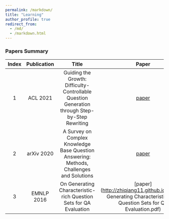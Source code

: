 ```yaml
---
permalink: /markdown/
title: "Learning"
author_profile: true
redirect_from: 
  - /md/
  - /markdown.html
---
```



### Papers Summary

| Index | Publication   | Title                                                                                         | Paper | PPT  |Summary|
| :------:| :------:        | :------------------------------------------------------------:                                  | :------:|:------:|:------: |     
| 1     | ACL 2021      | Guiding the Growth: Difficulty-Controllable Question Generation through Step-by-Step Rewriting| [paper](http://zhiqiang11.github.io/files/guiding_paper.pdf)|  [ppt](http://zhiqiang11.github.io/files/guiding_ppt.pdf)| [summary](http://zhiqiang11.github.io/files/guiding_summary.pdf)|
| 2     | arXiv 2020      |A Survey on Complex Knowledge Base Question Answering: Methods, Challenges and Solutions| [paper](http://zhiqiang11.github.io/files/Complex_KBQA_survey.pdf)|  [ppt](http://zhiqiang11.github.io/files/Complex_KBQA_Survey_ppt.pdf)| [summary](http://zhiqiang11.github.io/files/complex_survey_summery.pdf)|
| 3     | EMNLP 2016      |On Generating Characteristic-rich Question Sets for QA Evaluation| [paper](http://zhiqiang11.github.io/files/On Generating Characteristic-rich Question Sets for QA Evaluation.pdf)|  [ppt]| [summary](http://zhiqiang11.github.io/files/Characteristic_summery.pdf)|

